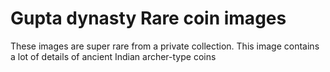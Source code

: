 # Gupta dynasty Rare coin images
These images are super rare from a private collection. This image contains a lot of details of ancient Indian archer-type coins

